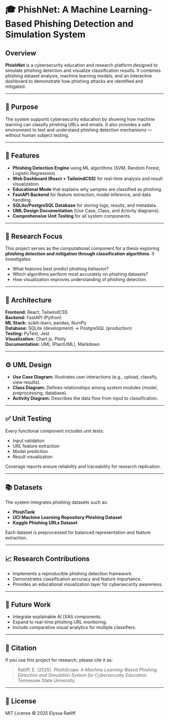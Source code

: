 # 🎓 PhishNet: A Machine Learning-Based Phishing Detection and Simulation System

## Overview
**PhishNet** is a cybersecurity education and research platform designed to simulate phishing detection and visualize classification results. It combines phishing dataset analysis, machine learning models, and an interactive dashboard to demonstrate how phishing attacks are identified and mitigated.

---

## 🎯 Purpose
The system supports cybersecurity education by showing how machine learning can classify phishing URLs and emails. It also provides a safe environment to test and understand phishing detection mechanisms — without human subject testing.

---

## 🧩 Features
- **Phishing Detection Engine** using ML algorithms (SVM, Random Forest, Logistic Regression).  
- **Web Dashboard (React + TailwindCSS)** for real-time analysis and result visualization.  
- **Educational Mode** that explains why samples are classified as phishing.  
- **FastAPI Backend** for feature extraction, model inference, and data handling.  
- **SQLite/PostgreSQL Database** for storing logs, results, and metadata.  
- **UML Design Documentation** (Use Case, Class, and Activity diagrams).  
- **Comprehensive Unit Testing** for all system components.

---

## 🧠 Research Focus
This project serves as the computational component for a thesis exploring **phishing detection and mitigation through classification algorithms**. It investigates:
- What features best predict phishing behavior?
- Which algorithms perform most accurately on phishing datasets?
- How visualization improves understanding of phishing detection.

---

## 🧪 Architecture
**Frontend:** React, TailwindCSS  
**Backend:** FastAPI (Python)  
**ML Stack:** scikit-learn, pandas, NumPy  
**Database:** SQLite (development) → PostgreSQL (production)  
**Testing:** PyTest, Jest  
**Visualization:** Chart.js, Plotly  
**Documentation:** UML (PlantUML), Markdown

---

## ⚙️ UML Design
- **Use Case Diagram:** Illustrates user interactions (e.g., upload, classify, view results).  
- **Class Diagram:** Defines relationships among system modules (model, preprocessing, database).  
- **Activity Diagram:** Describes the data flow from input to classification.

---

## ✅ Unit Testing
Every functional component includes unit tests:
- Input validation  
- URL feature extraction  
- Model prediction  
- Result visualization  

Coverage reports ensure reliability and traceability for research replication.

---

## 📚 Datasets
The system integrates phishing datasets such as:
- **PhishTank**
- **UCI Machine Learning Repository Phishing Dataset**
- **Kaggle Phishing URLs Dataset**

Each dataset is preprocessed for balanced representation and feature extraction.

---

## 📈 Research Contributions
- Implements a reproducible phishing detection framework.
- Demonstrates classification accuracy and feature importance.
- Provides an educational visualization layer for cybersecurity awareness.

---

## 🧩 Future Work
- Integrate explainable AI (XAI) components.  
- Expand to real-time phishing URL monitoring.  
- Include comparative visual analytics for multiple classifiers.

---

## 🧾 Citation
If you use this project for research, please cite it as:

> Ratliff, E. (2025). *PhishScope: A Machine Learning-Based Phishing Detection and Simulation System for Cybersecurity Education.* Tennessee State University.

---

## 📜 License
MIT License © 2025 Elyssa Ratliff
